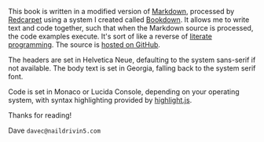 This book is written in a modified version of [Markdown](https://daringfireball.net/projects/markdown/syntax), processed by [Redcarpet](https://github.com/vmg/redcarpet) using a system I created called [Bookdown](https://github.com/davetron5000/bookdown). It allows me to write text and code together, such that when the Markdown source is processed, the code examples execute.  It's sort of like a reverse of [literate programming](https://en.wikipedia.org/wiki/Literate_programming).  The source is [hosted on GitHub](https://github.com/davetron5000/faas-is-a-what-now).

The headers are set in Helvetica Neue, defaulting to the system sans-serif if not available.  The body text is set in
Georgia, falling back to  the system serif font.

Code is set in Monaco or Lucida Console, depending on your operating system, with syntax highlighting provided by [highlight.js](https://highlightjs.org).

Thanks for reading!

<aside class="signoff">
Dave <code>davec@naildrivin5.com</code>
</aside>
